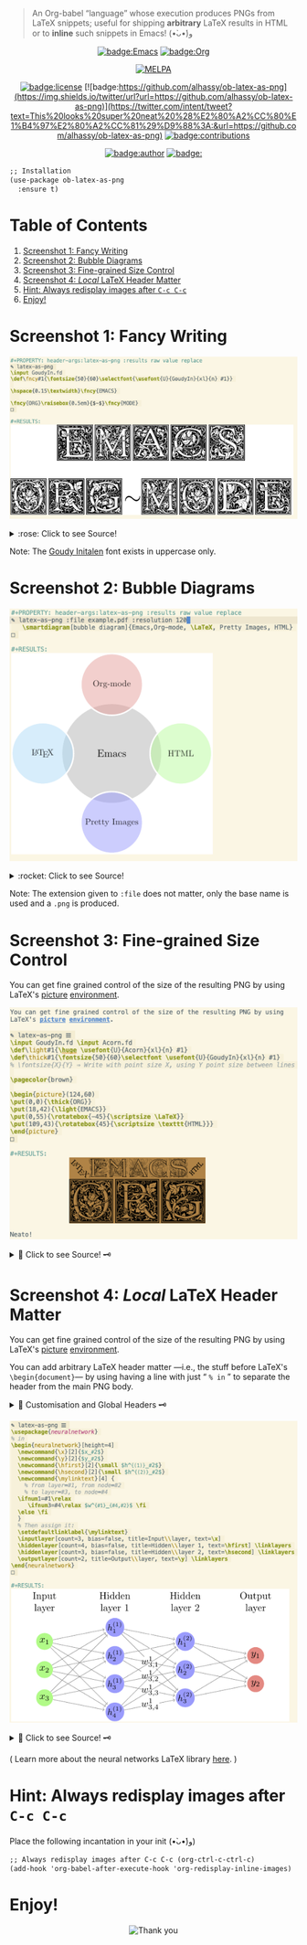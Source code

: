 > An Org-babel “language” whose execution produces PNGs from LaTeX snippets;
> useful for shipping **arbitrary** LaTeX results in HTML or to **inline** such snippets
> in Emacs! (•̀ᴗ•́)و

<div align="center">

[![badge:Emacs](https://img.shields.io/badge/Emacs-23%2F26%2F28-green?logo=gnu-emacs)](https://www.gnu.org/software/emacs)
[![badge:Org](https://img.shields.io/badge/Org-9.3.6-blue?logo=gnu)](https://orgmode.org)

<a href="https://melpa.org/#/ob-latex-as-png"><img alt="MELPA" src="https://melpa.org/packages/ob-latex-as-png-badge.svg"/></a>

[![badge:license](https://img.shields.io/badge/license-GNU_3-informational?logo=read-the-docs)](https://www.gnu.org/licenses/gpl-3.0.en.html)
[![badge:https://github.com/alhassy/ob-latex-as-png](https://img.shields.io/twitter/url?url=https://github.com/alhassy/ob-latex-as-png)](https://twitter.com/intent/tweet?text=This%20looks%20super%20neat%20%28%E2%80%A2%CC%80%E1%B4%97%E2%80%A2%CC%81%29%D9%88%3A:&url=https://github.com/alhassy/ob-latex-as-png)
[![badge:contributions](https://img.shields.io/badge/contributions-welcome-green)](https://github.com/alhassy/ob-latex-as-png/issues)

[![badge:author](https://img.shields.io/badge/author-musa_al--hassy-purple?logo=nintendo-3ds)](https://alhassy.github.io/)
[![badge:](https://img.shields.io/badge/-buy_me_a%C2%A0coffee-gray?logo=buy-me-a-coffee)](https://www.buymeacoffee.com/alhassy)

</div>

    ;; Installation
    (use-package ob-latex-as-png
      :ensure t)


# Table of Contents

1.  [Screenshot 1: Fancy Writing](#Screenshot-1-Fancy-Writing)
2.  [Screenshot 2: Bubble Diagrams](#Screenshot-2-Bubble-Diagrams)
3.  [Screenshot 3: Fine-grained Size Control](#Screenshot-3-Fine-grained-Size-Control)
4.  [Screenshot 4: *Local* LaTeX Header Matter](#Screenshot-4-Local-LaTeX-Header-Matter)
5.  [Hint: Always redisplay images after `C-c C-c`](#Hint-Always-redisplay-images-after-C-c-C-c)
6.  [Enjoy!](#Enjoy)


# Screenshot 1: Fancy Writing

<div align="center">

![img](Emacs_Org-mode.png)

</div>

<details> <summary>:rose: Click to see Source!</summary>

    #+PROPERTY: header-args:latex-as-png :results raw value replace
    #+begin_src latex-as-png
    \input GoudyIn.fd
    \def\fncy#1{\fontsize{50}{60}\selectfont{\usefont{U}{GoudyIn}{xl}{n} #1}}

    \hspace{0.15\textwidth}\fncy{EMACS}
    \newline
    \fncy{ORG}\raisebox{0.5em}{$\sim$}\fncy{MODE}
    #+end_src

</details>

Note: The [Goudy Initalen](https://www.tug.org/FontCatalogue/goudyinitialen/) font exists in uppercase only.


# Screenshot 2: Bubble Diagrams

<div align="center">

![img](bubble_diagram.png)

</div>

<details> <summary>:rocket: Click to see Source!</summary>

    #+PROPERTY: header-args:latex-as-png :results raw value replace
    #+begin_src latex-as-png :file example.pdf :resolution 120
       \smartdiagram[bubble diagram]{Emacs,Org-mode, \LaTeX, Pretty Images, HTML}
    #+end_src

</details>

Note: The extension given to `:file` does not matter, only the base name is used
and a `.png` is produced.


# Screenshot 3: Fine-grained Size Control

You can get fine grained control of the size of the resulting PNG by using
LaTeX's [picture](https://en.wikibooks.org/wiki/LaTeX/Picture) [environment](https://www.overleaf.com/learn/latex/picture_environment).

<div align="center">

![img](using-picture-enviornment_with_source.png)

</div>

<details> <summary>🌱 Click to see Source! 🗝 </summary>

    #+begin_src latex-as-png :file using-picture-environment
    \input GoudyIn.fd \input Acorn.fd
    \def\light#1{\huge \usefont{U}{Acorn}{xl}{n} #1}
    \def\thick#1{\fontsize{50}{60}\selectfont \usefont{U}{GoudyIn}{xl}{n} #1}
    % \fontsize{X}{Y} ⇒ Write with point size X, using Y point size between lines

    \pagecolor{brown}

    \begin{picture}(124,60)
    \put(0,0){\thick{ORG}}
    \put(18,42){\light{EMACS}}
    \put(0,55){\rotatebox{-45}{\scriptsize \LaTeX}}
    \put(109,43){\rotatebox{45}{\scriptsize \texttt{HTML}}}
    \end{picture}
    #+end_src

</details>


# Screenshot 4: *Local* LaTeX Header Matter

You can get fine grained control of the size of the resulting PNG by using
LaTeX's [picture](https://en.wikibooks.org/wiki/LaTeX/Picture) [environment](https://www.overleaf.com/learn/latex/picture_environment).

You can add arbitrary LaTeX header matter &#x2014;i.e., the stuff before LaTeX's
`\begin{document}`&#x2014; by using having a line with just “ `% in` ” to separate the
header from the main PNG body.

<details> <summary>🐺 Customisation and Global Headers 🗝 </summary>

    (defvar ob-latex-as-png-header '("\\usepackage{smartdiagram}")
      "The LaTeX preamble used for executing latex-as-png source blocks.

    This is generally any LaTeX matter that may appear before \\begin{document}.")


    (defvar ob-latex-as-png-header-separator "% in"
      "A literal expression that separates local LaTeX header matter from the body.

    Everything before the separator is matter that is necessary
    to produce a PNG from the primary LaTeX.")

</details>

<div align="center">

![img](neural-networks_with_source.png)

</div>

<details> <summary>🌱 Click to see Source! 🗝 </summary>

    #+begin_src latex-as-png :results replace :file neural-networks
    \usepackage{neuralnetwork}
    % in
    \begin{neuralnetwork}[height=4]
      \newcommand{\x}[2]{$x_#2$}
      \newcommand{\y}[2]{$y_#2$}
      \newcommand{\hfirst}[2]{\small $h^{(1)}_#2$}
      \newcommand{\hsecond}[2]{\small $h^{(2)}_#2$}
      \newcommand{\mylinktext}[4] {
        % from layer=#1, from node=#2
        % to layer=#3, to node=#4
      \ifnum1=#1\relax
         \ifnum3=#4\relax $w^{#1}_{#4,#2}$ \fi
      \else \fi
      }
      % Then assign it:
      \setdefaultlinklabel{\mylinktext}
      \inputlayer[count=3, bias=false, title=Input\\layer, text=\x]
      \hiddenlayer[count=4, bias=false, title=Hidden\\layer 1, text=\hfirst] \linklayers
      \hiddenlayer[count=3, bias=false, title=Hidden\\layer 2, text=\hsecond] \linklayers
      \outputlayer[count=2, title=Output\\layer, text=\y] \linklayers
    \end{neuralnetwork}
    #+end_src

</details>

( Learn more about the neural networks LaTeX library [here](https://github.com/battlesnake/neural). )


# Hint: Always redisplay images after `C-c C-c`

Place the following incantation in your init (•̀ᴗ•́)و)

    ;; Always redisplay images after C-c C-c (org-ctrl-c-ctrl-c)
    (add-hook 'org-babel-after-execute-hook 'org-redisplay-inline-images)


# Enjoy!

<div align="center">

![Thank you](https://camo.githubusercontent.com/4fd95715cff5db944532897c286e526780e90660/68747470733a2f2f6d65646961332e67697068792e636f6d2f6d656469612f53396f4e4743314534325654324a527973762f67697068792e676966)

</div>
